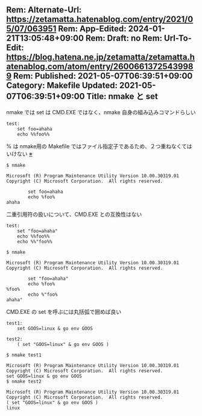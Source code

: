 Rem: Alternate-Url: https://zetamatta.hatenablog.com/entry/2021/05/07/063951
Rem: App-Edited: 2024-01-21T13:05:48+09:00
Rem: Draft: no
Rem: Url-To-Edit: https://blog.hatena.ne.jp/zetamatta/zetamatta.hatenablog.com/atom/entry/26006613725439989
Rem: Published: 2021-05-07T06:39:51+09:00
Category: Makefile
Updated: 2021-05-07T06:39:51+09:00
Title: nmake と set
---
nmake では set は CMD.EXE ではなく、nmake 自身の組み込みコマンドらしい

```make
test:
	set foo=ahaha
	echo %%foo%%
```

% は nmake用の Makefile ではファイル指定子であるため、２つ重ねなくてはいけない [※](https://docs.microsoft.com/ja-jp/cpp/build/reference/special-characters-in-a-makefile?view=msvc-160)

```
$ nmake

Microsoft (R) Program Maintenance Utility Version 10.00.30319.01
Copyright (C) Microsoft Corporation.  All rights reserved.

        set foo=ahaha
        echo %foo%
ahaha
```

二重引用符の扱いについて、CMD.EXE との互換性はない

```make
test:
	set "foo=ahaha"
	echo %%foo%%
	echo %%"foo%%
```

```
$ nmake

Microsoft (R) Program Maintenance Utility Version 10.00.30319.01
Copyright (C) Microsoft Corporation.  All rights reserved.

        set "foo=ahaha"
        echo %foo%
%foo%
        echo %"foo%
ahaha"
```

CMD.EXE の set を呼ぶには丸括弧で囲めば良い

```make
test1:
	set GOOS=linux & go env GOOS

test2:
	( set "GOOS=linux" & go env GOOS )
```

```
$ nmake test1

Microsoft (R) Program Maintenance Utility Version 10.00.30319.01
Copyright (C) Microsoft Corporation.  All rights reserved.                                                                                                                                  set GOOS=linux & go env GOOS
$ nmake test2

Microsoft (R) Program Maintenance Utility Version 10.00.30319.01
Copyright (C) Microsoft Corporation.  All rights reserved.                                                                                                                                  ( set "GOOS=linux" & go env GOOS )
linux
```
